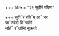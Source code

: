 +++
title = "२९ सुवीरं रयिमा"

+++
सुवी᳓रं रयि᳓म् आ᳓ भर  
जा᳓तवेदो वि᳓चर्षणे  
जहि᳓ र᳓क्षांसि सुक्रतो